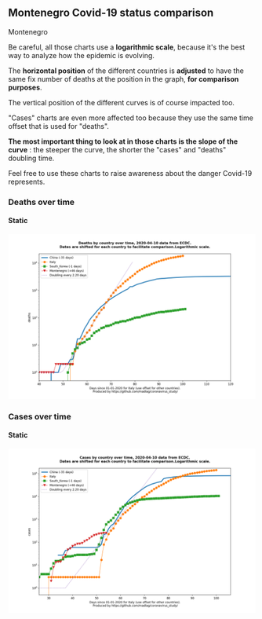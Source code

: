 ## Montenegro Covid-19 status comparison 

Montenegro



Be careful, all those charts use a **logarithmic scale**, because it's the best way to analyze how the epidemic is evolving.
 
The **horizontal position** of the different countries is **adjusted** to have the same fix number of deaths at the position in the graph, **for comparison purposes**.

The vertical position of the different curves is of course impacted too.

"Cases" charts are even more affected too because they use the same time offset that is used for "deaths".

**The most important thing to look at in those charts is the slope of the curve** : the steeper the curve, the shorter the "cases" and "deaths" doubling time.

Feel free to use these charts to raise awareness about the danger Covid-19 represents. 


 
### Deaths over time
 
#### Static
![Montenegro covid-19 deaths static chart](https://raw.githubusercontent.com/madlag/coronavirus_study/master/notebooks/graphs/2020-04-10/countries/Montenegro/2020-04-10_Montenegro_deaths.png "Montenegro covid-19 deaths static chart")   

 
### Cases over time
 
#### Static
![Montenegro covid-19 cases static chart](https://raw.githubusercontent.com/madlag/coronavirus_study/master/notebooks/graphs/2020-04-10/countries/Montenegro/2020-04-10_Montenegro_cases.png "Montenegro covid-19 cases static chart")   

